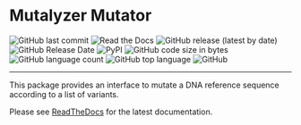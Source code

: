 # Mutalyzer Mutator

![GitHub last commit](https://img.shields.io/github/last-commit/mutalyzer/mutator)
![Read the Docs](https://img.shields.io/readthedocs/mutalyzer-mutator)
![GitHub release (latest by date)](https://img.shields.io/github/v/release/mutalyzer/mutator)
![GitHub Release Date](https://img.shields.io/github/release-date/mutalyzer/mutator)
![PyPI](https://img.shields.io/pypi/v/mutalyzer_hgvs_parser)
![GitHub code size in bytes](https://img.shields.io/github/languages/code-size/mutalyzer/mutator)
![GitHub language count](https://img.shields.io/github/languages/count/mutalyzer/mutator)
![GitHub top language](https://img.shields.io/github/languages/top/mutalyzer/mutator)
![GitHub](https://img.shields.io/github/license/mutalyzer/mutator)

---

This package provides an interface to mutate a DNA reference sequence
according to a list of variants.

Please see [ReadTheDocs](https://mutalyzer-mutator.readthedocs.io) for the latest documentation.
